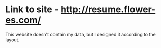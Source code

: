 # Link to site - http://resume.flower-es.com/


This website doesn't contain my data, but I designed it according to the layout.
